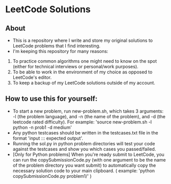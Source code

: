 # LeetCode Solutions

## About
- This is a repository where I write and store my original solutions to LeetCode problems that I find interesting.
- I'm keeping this repository for many reasons:
1) To practice common algorithms one might need to know on the spot (either for technical interviews or personal/work purposes).
2) To be able to work in the environment of my choice as opposed to LeetCode's editor.
3) To keep a backup of my LeetCode solutions outside of my account.


## How to use this for yourself:
- To start a new problem, run new-problem.sh, which takes 3 arguments: -l (the problem language), and -n (the name of the problem), and -d (the leetcode rated difficulty). For example: 'source new-problem.sh -l python -n prob1 -d medium'
- Any python testcases should be written in the testcases.txt file in the format 'input ::: expected output'.
- Running the sol.py in python problem directories will test your code against the testcases and show you which cases you passed/failed.
- [Only for Python problems] When you're ready submit to LeetCode, you can run the copySubmissionCode.py (with one argument to be the name of the problem directory you want submit) to automatically copy the necessary solution code to your main clipboard. ( example: 'python copySubmissionCode.py problem1/' )

